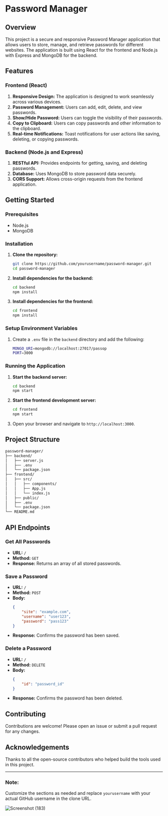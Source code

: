 
# Password Manager

## Overview

This project is a secure and responsive Password Manager application that allows users to store, manage, and retrieve passwords for different websites. The application is built using React for the frontend and Node.js with Express and MongoDB for the backend.

## Features

### Frontend (React)
1. **Responsive Design:** The application is designed to work seamlessly across various devices.
2. **Password Management:** Users can add, edit, delete, and view passwords.
3. **Show/Hide Password:** Users can toggle the visibility of their passwords.
4. **Copy to Clipboard:** Users can copy passwords and other information to the clipboard.
5. **Real-time Notifications:** Toast notifications for user actions like saving, deleting, or copying passwords.

### Backend (Node.js and Express)
1. **RESTful API:** Provides endpoints for getting, saving, and deleting passwords.
2. **Database:** Uses MongoDB to store password data securely.
3. **CORS Support:** Allows cross-origin requests from the frontend application.

## Getting Started

### Prerequisites

- Node.js
- MongoDB

### Installation

1. **Clone the repository:**
    ```sh
    git clone https://github.com/yourusername/password-manager.git
    cd password-manager
    ```

2. **Install dependencies for the backend:**
    ```sh
    cd backend
    npm install
    ```

3. **Install dependencies for the frontend:**
    ```sh
    cd frontend
    npm install
    ```

### Setup Environment Variables

1. Create a `.env` file in the `backend` directory and add the following:
    ```sh
    MONGO_URI=mongodb://localhost:27017/passop
    PORT=3000
    ```

### Running the Application

1. **Start the backend server:**
    ```sh
    cd backend
    npm start
    ```

2. **Start the frontend development server:**
    ```sh
    cd frontend
    npm start
    ```

3. Open your browser and navigate to `http://localhost:3000`.

## Project Structure

```sh
password-manager/
├── backend/
│   ├── server.js
│   ├── .env
│   └── package.json
├── frontend/
│   ├── src/
│   │   ├── components/
│   │   ├── App.js
│   │   └── index.js
│   ├── public/
│   ├── .env
│   └── package.json
└── README.md
```

## API Endpoints

### Get All Passwords

- **URL:** `/`
- **Method:** `GET`
- **Response:** Returns an array of all stored passwords.

### Save a Password

- **URL:** `/`
- **Method:** `POST`
- **Body:**
    ```json
    {
        "site": "example.com",
        "username": "user123",
        "password": "pass123"
    }
    ```
- **Response:** Confirms the password has been saved.

### Delete a Password

- **URL:** `/`
- **Method:** `DELETE`
- **Body:**
    ```json
    {
        "id": "password_id"
    }
    ```
- **Response:** Confirms the password has been deleted.

## Contributing

Contributions are welcome! Please open an issue or submit a pull request for any changes.


## Acknowledgements

Thanks to all the open-source contributors who helped build the tools used in this project.

---

### Note: 

Customize the sections as needed and replace `yourusername` with your actual GitHub username in the clone URL.


![Screenshot (183)](https://github.com/user-attachments/assets/8a9a3ed0-54a1-46c2-b719-8713e6919cf6)




